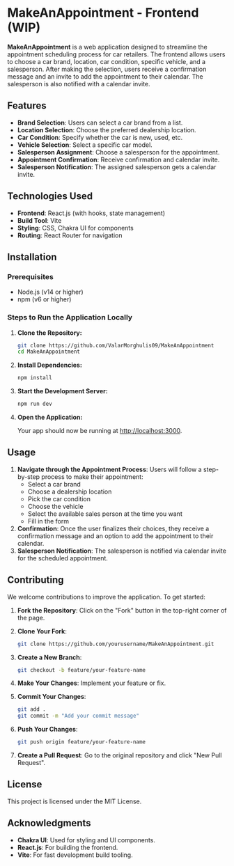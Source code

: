 # MakeAnAppointment - Frontend (WIP)

**MakeAnAppointment** is a web application designed to streamline the appointment scheduling process for car retailers. The frontend allows users to choose a car brand, location, car condition, specific vehicle, and a salesperson. After making the selection, users receive a confirmation message and an invite to add the appointment to their calendar. The salesperson is also notified with a calendar invite.

## Features

- **Brand Selection**: Users can select a car brand from a list.
- **Location Selection**: Choose the preferred dealership location.
- **Car Condition**: Specify whether the car is new, used, etc.
- **Vehicle Selection**: Select a specific car model.
- **Salesperson Assignment**: Choose a salesperson for the appointment.
- **Appointment Confirmation**: Receive confirmation and calendar invite.
- **Salesperson Notification**: The assigned salesperson gets a calendar invite.

## Technologies Used

- **Frontend**: React.js (with hooks, state management)
- **Build Tool**: Vite
- **Styling**: CSS, Chakra UI for components
- **Routing**: React Router for navigation

## Installation

### Prerequisites

- Node.js (v14 or higher)
- npm (v6 or higher)

### Steps to Run the Application Locally

1. **Clone the Repository:**

   ```bash
   git clone https://github.com/ValarMorghulis09/MakeAnAppointment
   cd MakeAnAppointment
   ```

2. **Install Dependencies:**

   ```bash
   npm install
   ```

3. **Start the Development Server:**

   ```bash
   npm run dev
   ```

4. **Open the Application:**

   Your app should now be running at [http://localhost:3000](http://localhost:3000).

## Usage

1. **Navigate through the Appointment Process**: Users will follow a step-by-step process to make their appointment:
    - Select a car brand
    - Choose a dealership location
    - Pick the car condition
    - Choose the vehicle 
    - Select the available sales person at the time you want
    - Fill in the form 
2. **Confirmation**: Once the user finalizes their choices, they receive a confirmation message and an option to add the appointment to their calendar.
3. **Salesperson Notification**: The salesperson is notified via calendar invite for the scheduled appointment.



## Contributing

We welcome contributions to improve the application. To get started:

1. **Fork the Repository**: Click on the "Fork" button in the top-right corner of the page.
2. **Clone Your Fork**:

   ```bash
   git clone https://github.com/yourusername/MakeAnAppointment.git
   ```

3. **Create a New Branch**:

   ```bash
   git checkout -b feature/your-feature-name
   ```

4. **Make Your Changes**: Implement your feature or fix.
5. **Commit Your Changes**:

   ```bash
   git add .
   git commit -m "Add your commit message"
   ```

6. **Push Your Changes**:

   ```bash
   git push origin feature/your-feature-name
   ```

7. **Create a Pull Request**: Go to the original repository and click "New Pull Request".

## License

This project is licensed under the MIT License.

## Acknowledgments

- **Chakra UI**: Used for styling and UI components.
- **React.js**: For building the frontend.
- **Vite**: For fast development build tooling.
